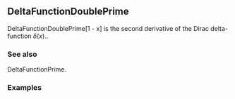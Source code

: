 ##  DeltaFunctionDoublePrime 

DeltaFunctionDoublePrime[1 - x] is the second derivative of the Dirac delta-function $\delta (x)$..

###  See also 

DeltaFunctionPrime.

###  Examples 